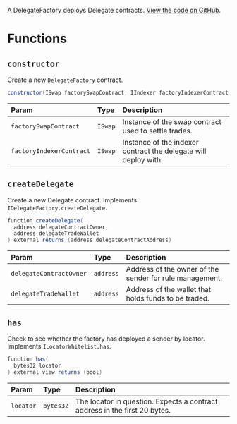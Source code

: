 A DelegateFactory deploys Delegate contracts. [View the code on GitHub](https://github.com/airswap/airswap-protocols/tree/master/protocols/sender-factory).

# Functions

## `constructor`

Create a new `DelegateFactory` contract.

```java
constructor(ISwap factorySwapContract, IIndexer factoryIndexerContract) public
```

| Param                    | Type    | Description                                                     |
| :----------------------- | :------ | :-------------------------------------------------------------- |
| `factorySwapContract`    | `ISwap` | Instance of the swap contract used to settle trades.            |
| `factoryIndexerContract` | `ISwap` | Instance of the indexer contract the delegate will deploy with. |

## `createDelegate`

Create a new Delegate contract. Implements `IDelegateFactory.createDelegate`.

```java
function createDelegate(
  address delegateContractOwner,
  address delegateTradeWallet
) external returns (address delegateContractAddress)
```

| Param                    | Type      | Description                                             |
| :----------------------- | :-------- | :------------------------------------------------------ |
| `delegateContractOwner`  | `address` | Address of the owner of the sender for rule management. |
| `delegateTradeWallet`    | `address` | Address of the wallet that holds funds to be traded.    |

## `has`

Check to see whether the factory has deployed a sender by locator. Implements `ILocatorWhitelist.has`.

```java
function has(
  bytes32 locator
) external view returns (bool)
```

| Param      | Type      | Description                                                                |
| :--------- | :-------- | :------------------------------------------------------------------------- |
| `locator`  | `bytes32` | The locator in question. Expects a contract address in the first 20 bytes. |
